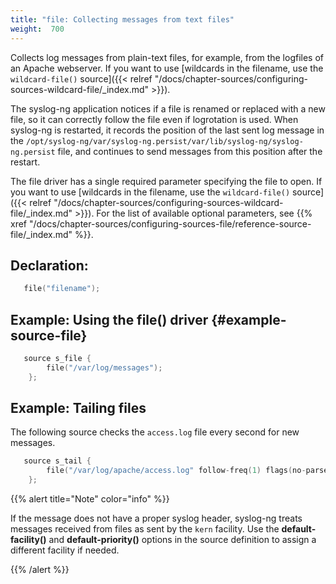 ```yaml
---
title: "file: Collecting messages from text files"
weight:  700
---
```

<!-- DISCLAIMER: This file is based on the syslog-ng Open Source Edition documentation https://github.com/balabit/syslog-ng-ose-guides/commit/2f4a52ee61d1ea9ad27cb4f3168b95408fddfdf2 and is used under the terms of The syslog-ng Open Source Edition Documentation License. The file has been modified by Axoflow. -->

Collects log messages from plain-text files, for example, from the logfiles of an Apache webserver. If you want to use [wildcards in the filename, use the `wildcard-file()` source]({{< relref "/docs/chapter-sources/configuring-sources-wildcard-file/_index.md" >}}).

The syslog-ng application notices if a file is renamed or replaced with a new file, so it can correctly follow the file even if logrotation is used. When syslog-ng is restarted, it records the position of the last sent log message in the `/opt/syslog-ng/var/syslog-ng.persist/var/lib/syslog-ng/syslog-ng.persist` file, and continues to send messages from this position after the restart.

The file driver has a single required parameter specifying the file to open. If you want to use [wildcards in the filename, use the `wildcard-file()` source]({{< relref "/docs/chapter-sources/configuring-sources-wildcard-file/_index.md" >}}). For the list of available optional parameters, see {{% xref "/docs/chapter-sources/configuring-sources-file/reference-source-file/_index.md" %}}.


## Declaration:

```c
   file("filename");
```



## Example: Using the file() driver {#example-source-file}

```c
   source s_file {
        file("/var/log/messages");
    };
```



## Example: Tailing files

The following source checks the `access.log` file every second for new messages.

```c
   source s_tail {
        file("/var/log/apache/access.log" follow-freq(1) flags(no-parse));
    };
```


{{% alert title="Note" color="info" %}}

If the message does not have a proper syslog header, syslog-ng treats messages received from files as sent by the `kern` facility. Use the **default-facility()** and **default-priority()** options in the source definition to assign a different facility if needed.

{{% /alert %}}
